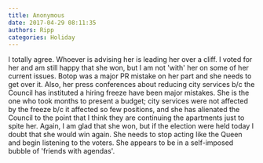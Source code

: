 ```yaml
---
title: Anonymous
date: 2017-04-29 08:11:35
authors: Ripp
categories: Holiday
---
```


 I totally agree.  Whoever is advising her is leading her over a cliff.  I voted for her and am still happy that she won, but I am not 'with' her on some of her current issues.  Botop was a major PR mistake on her part and she needs to get over it. Also, her press conferences about reducing city services b/c the Council has instituted a hiring freeze have been major mistakes.  She is the one who took months to present a budget; city services were not affected by the freeze b/c it affected so few positions, and she has alienated the Council to the point that I think they are continuing the apartments just to spite her.  Again, I am glad that she won, but if the election were held today I doubt that she would win again.   She needs to stop acting like the Queen and begin listening to the voters.  She appears to be in a self-imposed bubble of 'friends with agendas'.